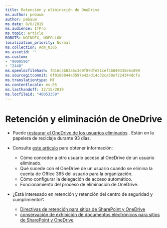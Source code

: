 ```yaml
---
title: Retención y eliminación de OneDrive
ms.author: pebaum
author: pebaum
ms.date: 8/6/2019
ms.audience: ITPro
ms.topic: article
ROBOTS: NOINDEX, NOFOLLOW
localization_priority: Normal
ms.collection: Adm_O365
ms.assetid: ''
ms.custom:
- "9000596"
- "2440"
ms.openlocfilehash: fd16c3b83a6c3e9f89dfe51cef3b849335e6c899
ms.sourcegitcommit: 0f0186044a3597e42ad14c32ca58e7224344dcfa
ms.translationtype: MT
ms.contentlocale: es-ES
ms.lasthandoff: 12/15/2019
ms.locfileid: "40053350"
---
```

# <a name="onedrive-retention-and-deletion"></a>Retención y eliminación de OneDrive

- Puede [restaurar el OneDrive de los usuarios eliminados](https://docs.microsoft.com/onedrive/restore-deleted-onedrive) . Están en la papelera de reciclaje durante 93 días. 

- Consulte [este artículo](https://docs.microsoft.com/onedrive/restore-deleted-onedrive) para obtener información:
    - Cómo conceder a otro usuario acceso al OneDrive de un usuario eliminado.
    - Qué sucede con el OneDrive de un usuario cuando se elimina la cuenta de Office 365 del usuario para la organización.
    - Cómo configurar la delegación de acceso automático.
    - Funcionamiento del proceso de eliminación de OneDrive.

- ¿Está interesado en retención y retención del centro de seguridad y cumplimiento?:
    - [Directivas de retención para sitios de SharePoint y OneDrive](https://docs.microsoft.com/office365/securitycompliance/retention-policies?redirectSourcePath=%252farticle%252f5e377752-700d-4870-9b6d-12bfc12d2423#content-in-onedrive-accounts-and-sharepoint-sites)
    - [conservación de exhibición de documentos electrónicos para sitios de SharePoint y OneDrive](https://docs.microsoft.com/office365/securitycompliance/ediscovery-cases#step-4-place-content-locations-on-hold)



